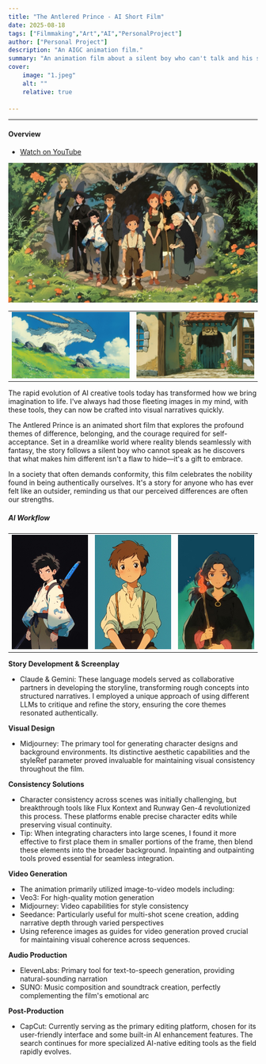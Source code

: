 ```yaml
---
title: "The Antlered Prince - AI Short Film" 
date: 2025-08-18
tags: ["Filmmaking","Art","AI","PersonalProject"]
author: ["Personal Project"]
description: "An AIGC animation film." 
summary: "An animation film about a silent boy who can't talk and his story in a world mixed with realities and fantasies. Made with the help of Midjourney, RunwayML Gen-4 and others." 
cover:
    image: "1.jpeg"
    alt: ""
    relative: true

---
```


---

#### Overview

+ [Watch on YouTube](https://youtu.be/LHHxG8dsZco)


![](1.jpeg)

|||
|---|---|
|  ![](7.jpeg)  |  ![](8.jpeg) |



The rapid evolution of AI creative tools today has transformed how we bring imagination to life. I've always had those fleeting images in my mind, with these tools, they can now be crafted into visual narratives quickly.

The Antlered Prince is an animated short film that explores the profound themes of difference, belonging, and the courage required for self-acceptance. Set in a dreamlike world where reality blends seamlessly with fantasy, the story follows a silent boy who cannot speak as he discovers that what makes him different isn't a flaw to hide—it's a gift to embrace.

In a society that often demands conformity, this film celebrates the nobility found in being authentically ourselves. It's a story for anyone who has ever felt like an outsider, reminding us that our perceived differences are often our strengths.



##### AI Workflow
||||
|---|---|---|
|  ![](2.jpeg)  |  ![](5.jpeg) |  ![](3.jpeg) |

**Story Development & Screenplay**
- Claude & Gemini: These language models served as collaborative partners in developing the storyline, transforming rough concepts into structured narratives. I employed a unique approach of using different LLMs to critique and refine the story, ensuring the core themes resonated authentically.

**Visual Design**
- Midjourney: The primary tool for generating character designs and background environments. Its distinctive aesthetic capabilities and the styleRef parameter proved invaluable for maintaining visual consistency throughout the film.

**Consistency Solutions**
- Character consistency across scenes was initially challenging, but breakthrough tools like Flux Kontext and Runway Gen-4 revolutionized this process. These platforms enable precise character edits while preserving visual continuity.
- Tip: When integrating characters into large scenes, I found it more effective to first place them in smaller portions of the frame, then blend these elements into the broader background. Inpainting and outpainting tools proved essential for seamless integration.

**Video Generation**
- The animation primarily utilized image-to-video models including:
- Veo3: For high-quality motion generation
- Midjourney: Video capabilities for style consistency
- Seedance: Particularly useful for multi-shot scene creation, adding narrative depth through varied perspectives
- Using reference images as guides for video generation proved crucial for maintaining visual coherence across sequences.

**Audio Production**
- ElevenLabs: Primary tool for text-to-speech generation, providing natural-sounding narration
- SUNO: Music composition and soundtrack creation, perfectly complementing the film's emotional arc


**Post-Production**
- CapCut: Currently serving as the primary editing platform, chosen for its user-friendly interface and some built-in AI enhancement features. The search continues for more specialized AI-native editing tools as the field rapidly evolves.